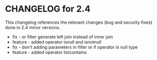CHANGELOG for 2.4
=================

This changelog references the relevant changes (bug and security fixes) done
in 2.4 minor versions.

 - fix - or filter generate left join instead of inner join  
 - feature - added operator isnull and isnotnull
 - fix - don't adding parameters in filter or if operator is null type
 - feature - added operator listcontains